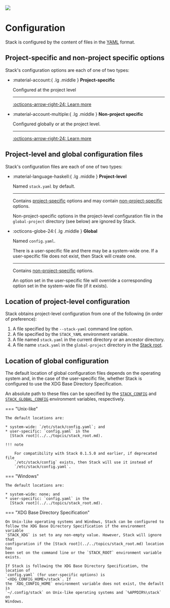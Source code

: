 <div class="hidden-warning"><a href="https://docs.haskellstack.org/"><img src="https://cdn.jsdelivr.net/gh/commercialhaskell/stack/doc/img/hidden-warning.svg"></a></div>

# Configuration

Stack is configured by the content of files in the [YAML](https://yaml.org/)
format.

## Project-specific and non-project specific options

Stack's configuration options are each of one of two types:

<div class="grid cards" markdown>

-   :material-account:{ .lg .middle } __Project-specific__

    Configured at the project level

    ---

    [:octicons-arrow-right-24: Learn more](project.md)

-   :material-account-multiple:{ .lg .middle } __Non-project specific__

    Configured globally or at the project level.

    ---

    [:octicons-arrow-right-24: Learn more](non-project.md)

</div>

## Project-level and global configuration files

Stack's configuration files are each of one of two types:

<div class="grid cards" markdown>

-   :material-language-haskell:{ .lg .middle } __Project-level__

    Named `stack.yaml` by default.

    ---

    Contains [project-specific](project.md) options and may contain
    [non-project-specific](non-project.md) options.

    Non-project-specific options in the project-level configuration file in the
    `global-project` directory (see below) are ignored by Stack.

-   :octicons-globe-24:{ .lg .middle } __Global__

    Named `config.yaml`.

    There is a user-specific file and there may be a system-wide one. If a
    user-specific file does not exist, then Stack will create one.

    ---

    Contains [non-project-specific](non-project.md) options.

    An option set in the user-specific file will override a corresponding option
    set in the system-wide file (if it exists).

</div>

## Location of project-level configuration

Stack obtains project-level configuration from one of the following (in order of
preference):

1. A file specified by the `--stack-yaml` command line option.
2. A file specified by the `STACK_YAML` environment variable.
3. A file named `stack.yaml` in the current directory or an ancestor directory.
4. A file name `stack.yaml` in the `global-project` directory in the
   [Stack root](../../topics/stack_root.md).

## Location of global configuration

The default location of global configuration files depends on the operating
system and, in the case of the user-specific file, whether Stack is configured
to use the XDG Base Directory Specification.

An absolute path to these files can be specified by the
[`STACK_CONFIG`](../environment_variables.md#stack_config) and
[`STACK_GLOBAL_CONFIG`](../environment_variables.md#stack_config) environment
variables, respectively.

=== "Unix-like"

    The default locations are:

    * system-wide: `/etc/stack/config.yaml`; and
    * user-specific: `config.yaml` in the
      [Stack root](../../topcis/stack_root.md).

    !!! note

        For compatibility with Stack 0.1.5.0 and earlier, if deprecated file
        `/etc/stack/config` exists, then Stack will use it instead of
        `/etc/stack/config.yaml`.

=== "Windows"

    The default locations are:

    * system-wide: none; and
    * user-specific: `config.yaml` in the
      [Stack root](../../topics/stack_root.md).

=== "XDG Base Directory Specification"

    On Unix-like operating systems and Windows, Stack can be configured to
    follow the XDG Base Directory Specification if the environment variable
    `STACK_XDG` is set to any non-empty value. However, Stack will ignore that
    configuration if the [Stack root](../../topics/stack_root.md) location has
    been set on the command line or the `STACK_ROOT` environment variable
    exists.

    If Stack is following the XDG Base Directory Specification, the location of
    `config.yaml` (for user-specific options) is `<XDG_CONFIG_HOME>/stack`. If
    the `XDG_CONFIG_HOME` environment variable does not exist, the default is
    `~/.config/stack` on Unix-like operating systems and `%APPDIR%\stack` on
    Windows.
